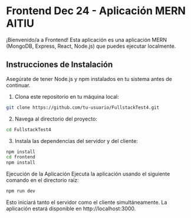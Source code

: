 # Frontend Dec 24 - Aplicación MERN AITIU

¡Bienvenido/a a Frontend! Esta aplicación es una aplicación MERN (MongoDB, Express, React, Node.js) que puedes ejecutar localmente.

## Instrucciones de Instalación

Asegúrate de tener Node.js y npm instalados en tu sistema antes de continuar.

1. Clona este repositorio en tu máquina local:

```bash
git clone https://github.com/tu-usuario/FullstackTest4.git

```

2. Navega al directorio del proyecto:

```bash
cd FullstackTest4

```
3. Instala las dependencias del servidor y del cliente:

```bash
npm install
cd frontend
npm install

```
Ejecución de la Aplicación
Ejecuta la aplicación usando el siguiente comando en el directorio raíz:
```bash
npm run dev
```
Esto iniciará tanto el servidor como el cliente simultáneamente. La aplicación estará disponible en http://localhost:3000.



